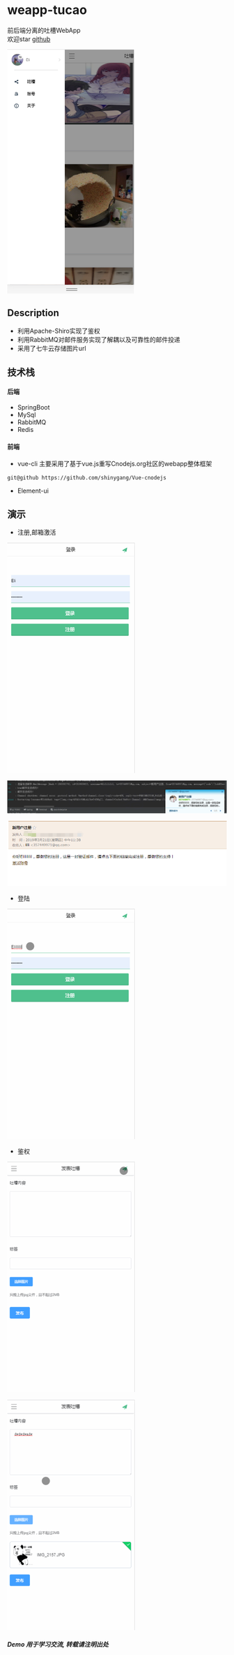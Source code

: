 # weapp-tucao

前后端分离的吐槽WebApp<br/>
欢迎star [github](https://github.com/Kiritoken/tucao.git)


![](image/home.png)

## Description
- 利用Apache-Shiro实现了鉴权
- 利用RabbitMQ对邮件服务实现了解耦以及可靠性的邮件投递
- 采用了七牛云存储图片url

## 技术栈

#### 后端
* SpringBoot
* MySql
* RabbitMQ
* Redis

#### 前端
* vue-cli 主要采用了基于vue.js重写Cnodejs.org社区的webapp整体框架

```
git@github https://github.com/shinygang/Vue-cnodejs
```
* Element-ui



## 演示

* 注册,邮箱激活

![](image/register.gif)

![](image/register_1.png)

![](image/register_2.png)

* 登陆

![](image/login.gif)

* 鉴权

![激活前](image/jianquan.gif)


![激活后](image/jianquan_2.gif)


##### Demo 用于学习交流, 转载请注明出处
